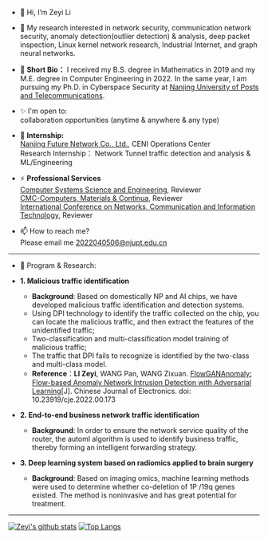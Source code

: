 - 👋 Hi, I’m Zeyi Li  

- 👀 My research interested in  network security, communication network security, anomaly detection(outlier detection) & analysis, deep packet inspection, Linux kernel network research, Industrial Internet, and graph neural networks.
 
- 💞️ **Short Bio：**  I received my B.S. degree in Mathematics in 2019 and my M.E. degree in Computer Engineering in 2022. In the same year, I am pursuing my Ph.D. in Cyberspace Security at [Nanjing University of Posts and Telecommunications](http://www.njupt.edu.cn/en/).

 - ✨ I'm open to:  
 collaboration opportunities (anytime & anywhere & any type) 
 
 - 🔭 **Internship:**   
 [Nanjing Future Network Co., Ltd.](https://fnic.cn), CENI Operations Center  
 Research Internship： Network Tunnel traffic detection and analysis & ML/Engineering
 
 - ⚡ **Professional Services**  
 [Computer Systems Science and Engineering](https://www.techscience.com/journal/csse), Reviewer  
 [CMC-Computers, Materials & Continua](https://www.techscience.com/cmc/index.html), Reviewer  
 [International Conference on Networks, Communication and Information Technology](http://www.ncitconf.org/), Reviewer  
 
- 📫 How to reach me?   
 Please email me 2022040506@njupt.edu.cn

----

- 💬 Program & Research: 

- **1. Malicious traffic identification** 

  * **Background**: Based on domestically NP and AI chips, we have developed malicious traffic identification and detection systems.

   -  Using DPI technology to identify the traffic collected on the chip, you can locate the malicious traffic, and then extract the features of the unidentified traffic;
   -  Two-classification and multi-classification model training of malicious traffic;
   -  The traffic that DPI fails to recognize is identified by the two-class and multi-class model.
   -  **Reference**：**LI Zeyi**, WANG Pan, WANG Zixuan. [FlowGANAnomaly: Flow-based Anomaly Network Intrusion Detection with Adversarial Learning](https://cje.ejournal.org.cn/article/doi/10.23919/cje.2022.00.173)[J]. Chinese Journal of Electronics. doi: 10.23919/cje.2022.00.173
   
- **2. End-to-end business network traffic identification** 
   
  * **Background**: In order to ensure the network service quality of the router, the automl algorithm is used to identify business traffic, thereby forming an intelligent forwarding strategy.
  
- **3. Deep learning system based on radiomics applied to brain surgery** 
  
  * **Background**: Based on imaging omics, machine learning methods were used to determine whether co-deletion of 1P /19q genes existed. The method is noninvasive and has great potential for treatment.
<!---
sailorlee97/sailorlee97 is a ✨ special ✨ repository because its `README.md` (this file) appears on your GitHub profile.
You can click the Preview link to take a look at your changes.
--->
----
[![Zeyi's github stats](https://github-readme-stats.vercel.app/api?username=sailorlee97&theme=material-palenight&count_private=true&hide=contribs)](https://github.com/anuraghazra/github-readme-stats)
[![Top Langs](https://github-readme-stats.vercel.app/api/top-langs/?username=sailorlee97&theme=material-palenight&hide=Jupyter&layout=compact)](https://github.com/anuraghazra/github-readme-stats)
